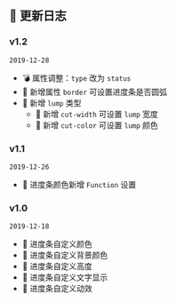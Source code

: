 ## 📒 更新日志
### v1.2
`2019-12-28`
- 💣 属性调整：`type` 改为 `status`
- 🎉 新增属性 `border` 可设置进度条是否圆弧
- 💖 新增 `lump` 类型
  - 💜 新增 `cut-width` 可设置 `lump` 宽度
  - 🧡 新增 `cut-color` 可设置 `lump` 颜色

### v1.1
`2019-12-26`
- 🎉 进度条颜色新增 `Function` 设置

### v1.0
`2019-12-18`
- 🌟 进度条自定义颜色
- 🌟 进度条自定义背景颜色
- 🌟 进度条自定义高度
- 🌟 进度条自定义文字显示
- 🌟 进度条自定义动效